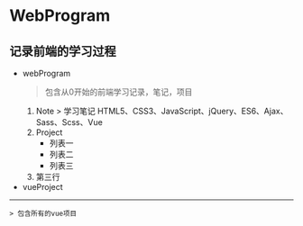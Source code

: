 # WebProgram
记录前端的学习过程
-------------------------
* webProgram
    > 包含从0开始的前端学习记录，笔记，项目
    1. Note   > 学习笔记
        HTML5、CSS3、JavaScript、jQuery、ES6、Ajax、Sass、Scss、Vue
    2. Project
        + 列表一
        * 列表二
        * 列表三
    3. 第三行
* vueProject
--------------------
    > 包含所有的vue项目


